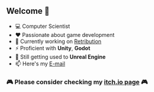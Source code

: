 ## Welcome 👋

- 💻 Computer Scientist
- ❤️ Passionate about game development 
- 🔭 Currently working on [Retribution](https://github.com/SpaceMarco/Codename_Retribution)
- ⚡ Proficient with **Unity**, **Godot**
- 🌱 Still getting used to **Unreal Engine**
- 📫 Here's my [E-mail](spacemarco99@gmail.com)

### 🎮 Please consider checking my [itch.io page](https://spacemore.itch.io/) 🎮

<!--
**SpaceMarco/SpaceMarco** is a ✨ _special_ ✨ repository because its `README.md` (this file) appears on your GitHub profile.

Here are some ideas to get you started:

- 🔭 I’m currently working on ...
- 🌱 I’m currently learning ...
- 👯 I’m looking to collaborate on ...
- 🤔 I’m looking for help with ...
- 💬 Ask me about ...
- 📫 How to reach me: ...
- 😄 Pronouns: ...
- ⚡ Fun fact: ...
-->
